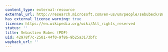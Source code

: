 ```yaml
---
content_type: external-resource
external_url: http://research.microsoft.com/en-us/um/people/sebubeck/Bubeck15.pdf
has_external_license_warning: true
license: https://en.wikipedia.org/wiki/All_rights_reserved
status: ''
title: Sebastien Bubec (PDF)
uid: 42978f7c-2501-44f0-9f86-9b25a3173bfc
wayback_url: ''
---
```

